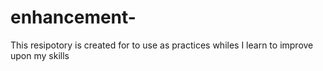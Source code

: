 # enhancement-
This resipotory is  created for to use as practices whiles I learn to improve upon my skills
